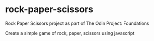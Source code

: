 # rock-paper-scissors
Rock Paper Scissors project as part of The Odin Project: Foundations

Create a simple game of rock, paper, scissors using javascript
